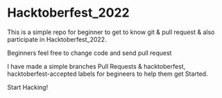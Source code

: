 # Hacktoberfest_2022
This is a simple repo for beginner to get to know git &amp; pull request &amp; also participate in Hacktoberfest_2022.

Beginners feel free to change code and send pull request 

I have made a simple branches Pull Requests & hacktoberfest, hacktoberfest-accepted labels for begineers to help them get Started.

Start Hacking!
